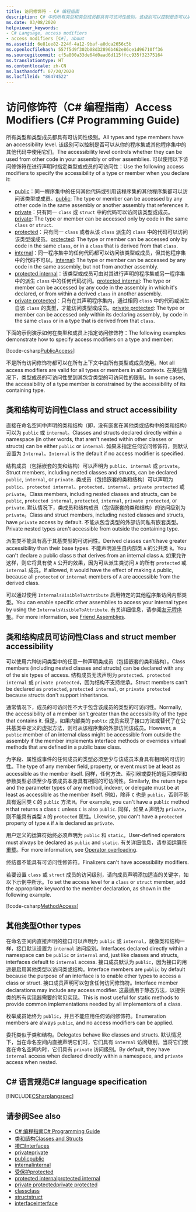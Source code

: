 ```yaml
---
title: 访问修饰符 - C# 编程指南
description: C# 中的所有类型和类型成员都具有可访问性级别，该级别可以控制是否可以从其他代码中使用它们。 查看此访问修饰符列表。
ms.date: 03/08/2020
helpviewer_keywords:
- C# Language, access modifiers
- access modifiers [C#], about
ms.assetid: 6e81ee82-224f-4a12-9baf-a0dca2656c5b
ms.openlocfilehash: 557f5d9f302b08d32896b462e86ce1d96710ff36
ms.sourcegitcommit: cf5a800a33de64d0aad6d115ffcc935f32375164
ms.translationtype: HT
ms.contentlocale: zh-CN
ms.lasthandoff: 07/20/2020
ms.locfileid: "86474522"
---
```

# <a name="access-modifiers-c-programming-guide"></a><span data-ttu-id="77b2f-104">访问修饰符（C# 编程指南）</span><span class="sxs-lookup"><span data-stu-id="77b2f-104">Access Modifiers (C# Programming Guide)</span></span>

<span data-ttu-id="77b2f-105">所有类型和类型成员都具有可访问性级别。</span><span class="sxs-lookup"><span data-stu-id="77b2f-105">All types and type members have an accessibility level.</span></span> <span data-ttu-id="77b2f-106">该级别可以控制是否可以从你的程序集或其他程序集中的其他代码中使用它们。</span><span class="sxs-lookup"><span data-stu-id="77b2f-106">The accessibility level controls whether they can be used from other code in your assembly or other assemblies.</span></span> <span data-ttu-id="77b2f-107">可以使用以下访问修饰符在进行声明时指定类型或成员的可访问性：</span><span class="sxs-lookup"><span data-stu-id="77b2f-107">Use the following access modifiers to specify the accessibility of a type or member when you declare it:</span></span>

- <span data-ttu-id="77b2f-108">[public](../../language-reference/keywords/public.md)：同一程序集中的任何其他代码或引用该程序集的其他程序集都可以访问该类型或成员。</span><span class="sxs-lookup"><span data-stu-id="77b2f-108">[public](../../language-reference/keywords/public.md): The type or member can be accessed by any other code in the same assembly or another assembly that references it.</span></span>
- <span data-ttu-id="77b2f-109">[private](../../language-reference/keywords/private.md)：只有同一 `class` 或 `struct` 中的代码可以访问该类型或成员。</span><span class="sxs-lookup"><span data-stu-id="77b2f-109">[private](../../language-reference/keywords/private.md): The type or member can be accessed only by code in the same `class` or `struct`.</span></span>
- <span data-ttu-id="77b2f-110">[protected](../../language-reference/keywords/protected.md)：只有同一 `class` 或者从该 `class` 派生的 `class` 中的代码可以访问该类型或成员。</span><span class="sxs-lookup"><span data-stu-id="77b2f-110">[protected](../../language-reference/keywords/protected.md): The type or member can be accessed only by code in the same `class`, or in a `class` that is derived from that `class`.</span></span>
- <span data-ttu-id="77b2f-111">[internal](../../language-reference/keywords/internal.md)：同一程序集中的任何代码都可以访问该类型或成员，但其他程序集中的代码不可以。</span><span class="sxs-lookup"><span data-stu-id="77b2f-111">[internal](../../language-reference/keywords/internal.md): The type or member can be accessed by any code in the same assembly, but not from another assembly.</span></span>
- <span data-ttu-id="77b2f-112">[protected internal](../../language-reference/keywords/protected-internal.md)：该类型或成员可由对其进行声明的程序集或另一程序集中的派生 `class` 中的任何代码访问。</span><span class="sxs-lookup"><span data-stu-id="77b2f-112">[protected internal](../../language-reference/keywords/protected-internal.md): The type or member can be accessed by any code in the assembly in which it's declared, or from within a derived `class` in another assembly.</span></span>
- <span data-ttu-id="77b2f-113">[private protected](../../language-reference/keywords/private-protected.md)：只有在其声明程序集内，通过相同 `class` 中的代码或派生自该 `class` 的类型，才能访问类型或成员。</span><span class="sxs-lookup"><span data-stu-id="77b2f-113">[private protected](../../language-reference/keywords/private-protected.md): The type or member can be accessed only within its declaring assembly, by code in the same `class` or in a type that is derived from that `class`.</span></span>

<span data-ttu-id="77b2f-114">下面的示例演示如何在类型和成员上指定访问修饰符：</span><span class="sxs-lookup"><span data-stu-id="77b2f-114">The following examples demonstrate how to specify access modifiers on a type and member:</span></span>

[!code-csharp[PublicAccess](~/samples/snippets/csharp/objectoriented/accessmodifiers.cs#PublicAccess)]

<span data-ttu-id="77b2f-115">不是所有访问修饰符都可以在所有上下文中由所有类型或成员使用。</span><span class="sxs-lookup"><span data-stu-id="77b2f-115">Not all access modifiers are valid for all types or members in all contexts.</span></span> <span data-ttu-id="77b2f-116">在某些情况下，类型成员的可访问性受到其包含类型的可访问性的限制。</span><span class="sxs-lookup"><span data-stu-id="77b2f-116">In some cases, the accessibility of a type member is constrained by the accessibility of its containing type.</span></span>

## <a name="class-and-struct-accessibility"></a><span data-ttu-id="77b2f-117">类和结构可访问性</span><span class="sxs-lookup"><span data-stu-id="77b2f-117">Class and struct accessibility</span></span>  

<span data-ttu-id="77b2f-118">直接在命名空间中声明的类和结构（即，没有嵌套在其他类或结构中的类和结构）可以为 `public` 或 `internal`。</span><span class="sxs-lookup"><span data-stu-id="77b2f-118">Classes and structs declared directly within a namespace (in other words, that aren't nested within other classes or structs) can be either `public` or `internal`.</span></span> <span data-ttu-id="77b2f-119">如果未指定任何访问修饰符，则默认设置为 `Internal`。</span><span class="sxs-lookup"><span data-stu-id="77b2f-119">`Internal` is the default if no access modifier is specified.</span></span>  

<span data-ttu-id="77b2f-120">结构成员（包括嵌套的类和结构）可以声明为 `public`、`internal` 或 `private`。</span><span class="sxs-lookup"><span data-stu-id="77b2f-120">Struct members, including nested classes and structs, can be declared `public`, `internal`, or `private`.</span></span> <span data-ttu-id="77b2f-121">类成员（包括嵌套的类和结构）可以声明为 `public`、`protected internal`、`protected`、`internal`、`private protected` 或 `private`。</span><span class="sxs-lookup"><span data-stu-id="77b2f-121">Class members, including nested classes and structs, can be `public`, `protected internal`, `protected`, `internal`, `private protected`, or `private`.</span></span> <span data-ttu-id="77b2f-122">默认情况下，类成员和结构成员（包括嵌套的类和结构）的访问级别为 `private`。</span><span class="sxs-lookup"><span data-stu-id="77b2f-122">Class and struct members,  including nested classes and structs, have `private` access by default.</span></span> <span data-ttu-id="77b2f-123">不能从包含类型的外部访问私有嵌套类型。</span><span class="sxs-lookup"><span data-stu-id="77b2f-123">Private nested types aren't accessible from outside the containing type.</span></span>

<span data-ttu-id="77b2f-124">派生类不能具有高于其基类型的可访问性。</span><span class="sxs-lookup"><span data-stu-id="77b2f-124">Derived classes can't have greater accessibility than their base types.</span></span> <span data-ttu-id="77b2f-125">不能声明派生自内部类 `A` 的公共类 `B`。</span><span class="sxs-lookup"><span data-stu-id="77b2f-125">You can't declare a public class `B` that derives from an internal class `A`.</span></span> <span data-ttu-id="77b2f-126">如果允许这样，则它将具有使 `A` 公开的效果，因为可从派生类访问 `A` 的所有 `protected` 或 `internal` 成员。</span><span class="sxs-lookup"><span data-stu-id="77b2f-126">If allowed, it would have the effect of making `A` public, because all `protected` or `internal` members of `A` are accessible from the derived class.</span></span>

<span data-ttu-id="77b2f-127">可以通过使用 `InternalsVisibleToAttribute` 启用特定的其他程序集访问内部类型。</span><span class="sxs-lookup"><span data-stu-id="77b2f-127">You can enable specific other assemblies to access your internal types by using the `InternalsVisibleToAttribute`.</span></span> <span data-ttu-id="77b2f-128">有关详细信息，请参阅[友元程序集](../../../standard/assembly/friend.md)。</span><span class="sxs-lookup"><span data-stu-id="77b2f-128">For more information, see [Friend Assemblies](../../../standard/assembly/friend.md).</span></span>

## <a name="class-and-struct-member-accessibility"></a><span data-ttu-id="77b2f-129">类和结构成员可访问性</span><span class="sxs-lookup"><span data-stu-id="77b2f-129">Class and struct member accessibility</span></span>  

<span data-ttu-id="77b2f-130">可以使用六种访问类型中的任意一种声明类成员（包括嵌套的类和结构）。</span><span class="sxs-lookup"><span data-stu-id="77b2f-130">Class members (including nested classes and structs) can be declared with any of the six types of access.</span></span> <span data-ttu-id="77b2f-131">结构成员无法声明为 `protected`、`protected internal` 或 `private protected`，因为结构不支持继承。</span><span class="sxs-lookup"><span data-stu-id="77b2f-131">Struct members can't be declared as `protected`, `protected internal`, or `private protected` because structs don't support inheritance.</span></span>

<span data-ttu-id="77b2f-132">通常情况下，成员的可访问性不大于包含该成员的类型的可访问性。</span><span class="sxs-lookup"><span data-stu-id="77b2f-132">Normally, the accessibility of a member isn't greater than the accessibility of the type that contains it.</span></span> <span data-ttu-id="77b2f-133">但是，如果内部类的 `public` 成员实现了接口方法或替代了在公共基类中定义的虚拟方法，则可从该程序集的外部访问该成员。</span><span class="sxs-lookup"><span data-stu-id="77b2f-133">However, a `public` member of an internal class might be accessible from outside the assembly if the member implements interface methods or overrides virtual methods that are defined in a public base class.</span></span>

<span data-ttu-id="77b2f-134">为字段、属性或事件的任何成员的类型必须至少与该成员本身具有相同的可访问性。</span><span class="sxs-lookup"><span data-stu-id="77b2f-134">The type of any member field, property, or event must be at least as accessible as the member itself.</span></span> <span data-ttu-id="77b2f-135">同样，任何方法、索引器或委托的返回类型和参数类型必须至少与该成员本身具有相同的可访问性。</span><span class="sxs-lookup"><span data-stu-id="77b2f-135">Similarly, the return type and the parameter types of any method, indexer, or delegate must be at least as accessible as the member itself.</span></span> <span data-ttu-id="77b2f-136">例如，除非 `C` 也是 `public`，否则不能具有返回类 `C` 的 `public` 方法 `M`。</span><span class="sxs-lookup"><span data-stu-id="77b2f-136">For example, you can't have a `public` method `M` that returns a class `C` unless `C` is also `public`.</span></span> <span data-ttu-id="77b2f-137">同样，如果 `A` 声明为 `private`，则不能具有类型 `A` 的 `protected` 属性。</span><span class="sxs-lookup"><span data-stu-id="77b2f-137">Likewise, you can't have a `protected` property of type `A` if `A` is declared as `private`.</span></span>

<span data-ttu-id="77b2f-138">用户定义的运算符始终必须声明为 `public` 和 `static`。</span><span class="sxs-lookup"><span data-stu-id="77b2f-138">User-defined operators must always be declared as `public` and `static`.</span></span> <span data-ttu-id="77b2f-139">有关详细信息，请参阅[运算符重载](../../language-reference/operators/operator-overloading.md)。</span><span class="sxs-lookup"><span data-stu-id="77b2f-139">For more information, see [Operator overloading](../../language-reference/operators/operator-overloading.md).</span></span>

<span data-ttu-id="77b2f-140">终结器不能具有可访问性修饰符。</span><span class="sxs-lookup"><span data-stu-id="77b2f-140">Finalizers can't have accessibility modifiers.</span></span>

<span data-ttu-id="77b2f-141">若要设置 `class` 或 `struct` 成员的访问级别，请向成员声明添加适当的关键字，如以下示例中所示。</span><span class="sxs-lookup"><span data-stu-id="77b2f-141">To set the access level for a `class` or `struct` member, add the appropriate keyword to the member declaration, as shown in the following example.</span></span>

[!code-csharp[MethodAccess](~/samples/snippets/csharp/objectoriented/accessmodifiers.cs#MethodAccess)]

## <a name="other-types"></a><span data-ttu-id="77b2f-142">其他类型</span><span class="sxs-lookup"><span data-stu-id="77b2f-142">Other types</span></span>

<span data-ttu-id="77b2f-143">在命名空间内直接声明的接口可以声明为 `public` 或 `internal`，就像类和结构一样，接口默认设置为 `internal` 访问级别。</span><span class="sxs-lookup"><span data-stu-id="77b2f-143">Interfaces declared directly within a namespace can be `public` or `internal` and, just like classes and structs, interfaces default to `internal` access.</span></span> <span data-ttu-id="77b2f-144">接口成员默认为 `public`，因为接口的用途是启用其他类型以访问类或结构。</span><span class="sxs-lookup"><span data-stu-id="77b2f-144">Interface members are `public` by default because the purpose of an interface is to enable other types to access a class or struct.</span></span> <span data-ttu-id="77b2f-145">接口成员声明可以包含任何访问修饰符。</span><span class="sxs-lookup"><span data-stu-id="77b2f-145">Interface member declarations may include any access modifier.</span></span> <span data-ttu-id="77b2f-146">这最适用于静态方法，以提供类的所有实现器需要的常见实现。</span><span class="sxs-lookup"><span data-stu-id="77b2f-146">This is most useful for static methods to provide common implementations needed by all implementors of a class.</span></span>

<span data-ttu-id="77b2f-147">枚举成员始终为 `public`，并且不能应用任何访问修饰符。</span><span class="sxs-lookup"><span data-stu-id="77b2f-147">Enumeration members are always `public`, and no access modifiers can be applied.</span></span>

<span data-ttu-id="77b2f-148">委托类似于类和结构。</span><span class="sxs-lookup"><span data-stu-id="77b2f-148">Delegates behave like classes and structs.</span></span> <span data-ttu-id="77b2f-149">默认情况下，当在命名空间内直接声明它们时，它们具有 `internal` 访问级别，当将它们嵌套在命名空间内时，它们具有 `private` 访问级别。</span><span class="sxs-lookup"><span data-stu-id="77b2f-149">By default, they have `internal` access when declared directly within a namespace, and `private` access when nested.</span></span>

## <a name="c-language-specification"></a><span data-ttu-id="77b2f-150">C# 语言规范</span><span class="sxs-lookup"><span data-stu-id="77b2f-150">C# language specification</span></span>

[!INCLUDE[CSharplangspec](~/includes/csharplangspec-md.md)]  

## <a name="see-also"></a><span data-ttu-id="77b2f-151">请参阅</span><span class="sxs-lookup"><span data-stu-id="77b2f-151">See also</span></span>

- [<span data-ttu-id="77b2f-152">C# 编程指南</span><span class="sxs-lookup"><span data-stu-id="77b2f-152">C# Programming Guide</span></span>](../index.md)
- [<span data-ttu-id="77b2f-153">类和结构</span><span class="sxs-lookup"><span data-stu-id="77b2f-153">Classes and Structs</span></span>](./index.md)
- [<span data-ttu-id="77b2f-154">接口</span><span class="sxs-lookup"><span data-stu-id="77b2f-154">Interfaces</span></span>](../interfaces/index.md)
- [<span data-ttu-id="77b2f-155">private</span><span class="sxs-lookup"><span data-stu-id="77b2f-155">private</span></span>](../../language-reference/keywords/private.md)
- [<span data-ttu-id="77b2f-156">public</span><span class="sxs-lookup"><span data-stu-id="77b2f-156">public</span></span>](../../language-reference/keywords/public.md)
- [<span data-ttu-id="77b2f-157">internal</span><span class="sxs-lookup"><span data-stu-id="77b2f-157">internal</span></span>](../../language-reference/keywords/internal.md)
- [<span data-ttu-id="77b2f-158">受保护</span><span class="sxs-lookup"><span data-stu-id="77b2f-158">protected</span></span>](../../language-reference/keywords/protected.md)
- [<span data-ttu-id="77b2f-159">protected internal</span><span class="sxs-lookup"><span data-stu-id="77b2f-159">protected internal</span></span>](../../language-reference/keywords/protected-internal.md)
- [<span data-ttu-id="77b2f-160">private protected</span><span class="sxs-lookup"><span data-stu-id="77b2f-160">private protected</span></span>](../../language-reference/keywords/private-protected.md)
- [<span data-ttu-id="77b2f-161">class</span><span class="sxs-lookup"><span data-stu-id="77b2f-161">class</span></span>](../../language-reference/keywords/class.md)
- [<span data-ttu-id="77b2f-162">struct</span><span class="sxs-lookup"><span data-stu-id="77b2f-162">struct</span></span>](../../language-reference/builtin-types/struct.md)
- [<span data-ttu-id="77b2f-163">interface</span><span class="sxs-lookup"><span data-stu-id="77b2f-163">interface</span></span>](../../language-reference/keywords/interface.md)
